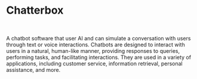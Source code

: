 # Chatterbox
<br>
<p>A chatbot software that user AI and can simulate a conversation with users through text or voice interactions. Chatbots are designed to interact with users in a natural, human-like manner, providing responses to queries, performing tasks, and facilitating interactions. They are used in a variety of applications, including customer service, information retrieval, personal assistance, and more.</p>
